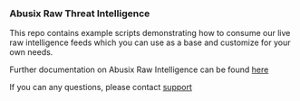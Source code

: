 ### Abusix Raw Threat Intelligence
This repo contains example scripts demonstrating how to consume our live raw intelligence feeds which you can use as a base and customize for your own needs.

Further documentation on Abusix Raw Intelligence can be found [here](https://abusix.com/docs/threat-intelligence/)

If you can any questions, please contact [support](mailto:support@abusix.ai)
